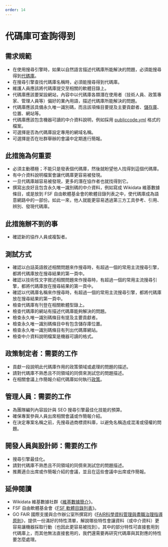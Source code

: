 ```yaml
---
order: 14
---
```

# 代碼庫可查詢得到

<!-- SPDX-License-Identifier: CC0-1.0 -->
<!-- written in 2022 by The Foundation for Public Code <info@publiccode.net> -->

## 需求規範

* 在使用搜尋引擎時，如果以自然語言描述代碼庫所能解決的問題，必須能搜尋得到[代碼庫](../glossary.md#codebase)。
* 在搜尋引擎查找代碼庫名稱時，必須能搜尋得到代碼庫。
* 維護人員應該將代碼庫提交至相關的軟體目錄上。
* 代碼庫應該要架設網站，內容中以代碼庫各類潛在使用者（技術人員、政策專家、管理人員等）偏好的業內用語，描述代碼庫所能解決的問題。
* 代碼庫應該具備永久唯一識別碼，而且該項條目要提及主要貢獻者、[儲存庫](../glossary.md#repository)、位置、網站等。
* 代碼庫應該包含機器可讀的中介資料說明，例如採用 [publiccode.yml](https://github.com/publiccodeyml/publiccode.yml)
格式的檔案。
* 可選擇是否為代碼庫設定專用的網域名稱。
* 可選擇是否在社群舉辦的會議中定期進行簡報。

## 此措施為何重要

* 必須主動積極；不能只是發表個代碼庫，然後就盼望他人找得到這個代碼庫。
* 有中介資料說明檔案會讓代碼庫更容易被發現。
* 一旦代碼庫越容易被發現，更多的潛在協作者也就找得到它。
* 撰寫出良好且包含永久唯一識別碼的中介資料，例如寫成 Wikidata 維基數據條目，或是放到 FSF
自由軟體基金會的軟體目錄列表之中，使代碼庫成為語意網路中的一部份。如此一來，他人就能更容易透過第三方工具參考、引用、辨別、發現代碼庫。

## 此措施辦不到的事

* 確認新的協作人員或複製者。

## 測試方式

* 確認以白話英語敘述相關問題來作搜尋時，有超過一個的常用主流搜尋引擎，都將代碼庫放在搜尋結果的第一頁中。
* 確認以技術性文字敘述相關問題來作搜尋時，有超過一個的常用主流搜尋引擎，都將代碼庫放在搜尋結果的第一頁中。
* 確認以代碼庫名稱來作搜尋時，有超過一個的常用主流搜尋引擎，都將代碼庫放在搜尋結果的第一頁中。
* 檢查代碼庫有刊登在相關軟體型錄上。
* 檢查代碼庫的網站有描述代碼庫能夠解決的問題。
* 檢查永久唯一識別碼條目有提及主要貢獻者。
* 檢查永久唯一識別碼條目中有包含儲存庫位置。
* 檢查永久唯一識別碼條目有列出代碼庫網站。
* 檢查中介資料說明檔案是機器可讀的格式。

## 政策制定者：需要的工作

* 貢獻一段說明此代碼庫作用的政策領域或處理的問題的描述。
* 請對代碼庫不熟悉且不同領域的同儕來測試您的問題描述。
* 在相關會議上作簡報介紹代碼庫如何執行[政策](../glossary.md#policy)。

## 管理人員：需要的工作

* 為團隊編列內容設計與 SEO 搜尋引擎最佳化技能的預算。
* 確保專案參與人員出席相關會議或作簡報介紹。
* 在決定專案名稱之前，先搜尋過商標資料庫，以避免名稱造成混淆或侵權的問題。

## 開發人員與設計師：需要的工作

* 搜尋引擎最佳化。
* 請對代碼庫不熟悉且不同領域的同儕來測試您的問題描述。
* 推薦適合出席或作簡報介紹的會議，並且在這些會議中出席或作簡報。

## 延伸閱讀

* Wikidata 維基數據社群《[維基數據簡介](https://www.wikidata.org/wiki/Wikidata:Introduction)》。
* FSF 自由軟體基金會《[FSF 軟體目錄列表](https://directory.fsf.org/wiki/Main_Page)》。
* GO FAIR 國際支援與合作辦公室所撰寫的《[FAIR科學資料管理與盡職治理指導原則](https://www.go-fair.org/fair-principles/)》，提供一份滿好的特性清單，解說哪些特性會讓資料（或中介資料）更容易讓機器採取行動（也因此更容易被找到）。其中的部分特性可直接套用到代碼庫上，而其他無法直接套用的，我們還需要再研究代碼庫與其對應的特性要怎麼處理。
